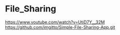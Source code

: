 # File_Sharing
https://www.youtube.com/watch?v=UtiD7Y__32M
https://github.com/imgitto/Simple-File-Sharing-App.git
